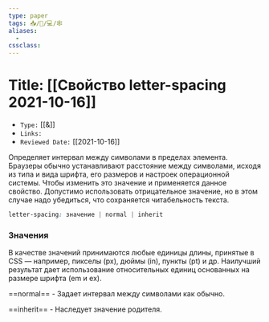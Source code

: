 ```yaml
---
type: paper
tags: 📥️/📜️/💻/🕸
aliases:
  - 
cssclass: 
---
```




# Title: **[[Свойство letter-spacing 2021-10-16]]**
- `Type:` [[&]]
- `Links:`
- `Reviewed Date:` [[2021-10-16]]

Определяет интервал между символами в пределах элемента. Браузеры обычно устанавливают расстояние между символами, исходя из типа и вида шрифта, его размеров и настроек операционной системы. Чтобы изменить это значение и применяется данное свойство. Допустимо использовать отрицательное значение, но в этом случае надо убедиться, что сохраняется читабельность текста.

```css
letter-spacing: значение | normal | inherit
```

### Значения

В качестве значений принимаются любые единицы длины, принятые в CSS — например, пикселы (px), дюймы (in), пункты (pt) и др. Наилучший результат дает использование относительных единиц основанных на размере шрифта (em и ex).

==normal== - Задает интервал между символами как обычно.

==inherit== - Наследует значение родителя.